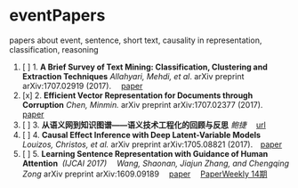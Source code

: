 # eventPapers

papers about event, sentence, short text, causality in representation, classification, reasoning 

1. [ ] 1. **A Brief Survey of Text Mining: Classification, Clustering and Extraction Techniques** *Allahyari, Mehdi, et al*.  arXiv preprint arXiv:1707.02919 (2017). &emsp;[paper](https://arxiv.org/pdf/1707.02919.pdf)
2. [x] 2. **Efficient Vector Representation for Documents through Corruption** *Chen, Minmin.*  arXiv preprint arXiv:1707.02377 (2017). &emsp;[paper](https://arxiv.org/pdf/1707.02377)
3. [ ] 3. **从语义网到知识图谱——语义技术工程化的回顾与反思**  *鲍捷* &emsp;[url](https://zhuanlan.zhihu.com/p/22811120?utm_source=wechat_session&utm_medium=social)
4. [ ] 4. **Causal Effect Inference with Deep Latent-Variable Models**  *Louizos, Christos, et al.* arXiv preprint arXiv:1705.08821 (2017).&emsp;[paper](https://arxiv.org/pdf/1705.08821)
5. [ ] 5. **Learning Sentence Representation with Guidance of Human Attention**  *(IJCAI 2017)* &emsp;*Wang, Shaonan, Jiajun Zhang, and Chengqing Zong* arXiv preprint arXiv:1609.09189 &emsp;[paper](https://arxiv.org/pdf/1609.09189) &emsp;[PaperWeekly 14期](https://mp.weixin.qq.com/s/VHQEtiVjv_N9IN_bvpNaPw)

